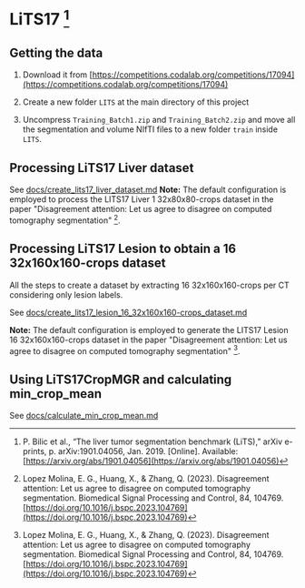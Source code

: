 # LiTS17 [^1]
## Getting the data
1. Download it from [https://competitions.codalab.org/competitions/17094](https://competitions.codalab.org/competitions/17094)

2. Create a new folder `LITS` at the main directory of this project

3. Uncompress `Training_Batch1.zip` and `Training_Batch2.zip` and move all the segmentation and volume NIfTI files to a new folder `train` inside `LITS`.


## Processing LiTS17 Liver dataset
See [docs/create_lits17_liver_dataset.md](docs/create_lits17_liver_dataset.md)
**Note:** The default configuration is employed to process the LITS17 Liver 1 32x80x80-crops dataset in the paper "Disagreement attention: Let us agree to disagree on computed tomography segmentation" [^2].

## Processing LiTS17 Lesion to obtain a 16 32x160x160-crops dataset
All the steps to create a dataset by extracting 16 32x160x160-crops per CT
considering only lesion labels.

See [docs/create_lits17_lesion_16_32x160x160-crops_dataset.md](docs/create_lits17_lesion_16_32x160x160-crops_dataset.md)

**Note:** The default configuration is employed to generate the LITS17 Lesion 16 32x160x160-crops dataset in the paper "Disagreement attention: Let us agree to disagree on computed tomography segmentation" [^2].


## Using LiTS17CropMGR and calculating min_crop_mean
See [docs/calculate_min_crop_mean.md](docs/calculate_min_crop_mean.md)

[^1]: P. Bilic et al., “The liver tumor segmentation benchmark (LiTS),” arXiv e-prints, p. arXiv:1901.04056, Jan. 2019. [Online]. Available: [https://arxiv.org/abs/1901.04056](https://arxiv.org/abs/1901.04056)
[^2]: Lopez Molina, E. G., Huang, X., & Zhang, Q. (2023). Disagreement attention: Let us agree to disagree on computed tomography segmentation. Biomedical Signal Processing and Control, 84, 104769. [https://doi.org/10.1016/j.bspc.2023.104769](https://doi.org/10.1016/j.bspc.2023.104769)
